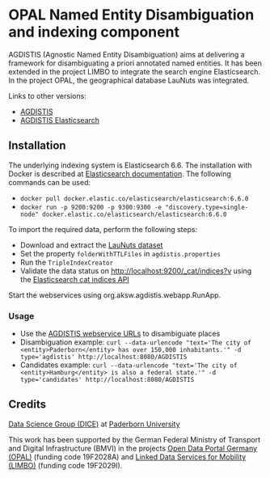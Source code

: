 # OPAL Named Entity Disambiguation and indexing component 

AGDISTIS (Agnostic Named Entity Disambiguation) aims at delivering a framework for disambiguating a priori annotated named entities.
It has been extended in the project LIMBO to integrate the search engine Elasticsearch.
In the project OPAL, the geographical database LauNuts was integrated.

Links to other versions:

- [AGDISTIS](https://github.com/dice-group/AGDISTIS)
- [AGDISTIS Elasticsearch](https://github.com/dice-group/AGDISTIS/tree/elasticsearch_development)  
 
## Installation

The underlying indexing system is Elasticsearch 6.6.
The installation with Docker is described at [Elasticsearch documentation](https://www.elastic.co/guide/en/elasticsearch/reference/6.6/docker.html).
The following commands can be used:

 - `docker pull docker.elastic.co/elasticsearch/elasticsearch:6.6.0`
 - `docker run -p 9200:9200 -p 9300:9300 -e "discovery.type=single-node" docker.elastic.co/elasticsearch/elasticsearch:6.6.0`

To import the required data, perform the following steps: 
- Download and extract the [LauNuts dataset](https://hobbitdata.informatik.uni-leipzig.de/OPAL/LauNuts/)
- Set the property `folderWithTTLFiles` in `agdistis.properties`
- Run the `TripleIndexCreator`
- Validate the data status on [http://localhost:9200/_cat/indices?v](http://localhost:9200/_cat/indices?v) using the [Elasticsearch cat indices API](https://www.elastic.co/guide/en/elasticsearch/reference/6.6/cat-indices.html)

Start the webservices using org.aksw.agdistis.webapp.RunApp.


### Usage

- Use the [AGDISTIS webservice URLs](https://github.com/dice-group/AGDISTIS/wiki/2-Asking-the-webservice) to disambiguate places
- Disambiguation example: `curl --data-urlencode "text='The city of <entity>Paderborn</entity> has over 150,000 inhabitants.'" -d type='agdistis' http://localhost:8080/AGDISTIS`
- Candidates example: `curl --data-urlencode "text='The city of <entity>Hamburg</entity> is also a federal state.'" -d type='candidates' http://localhost:8080/AGDISTIS`


## Credits

[Data Science Group (DICE)](https://dice-research.org/) at [Paderborn University](https://www.uni-paderborn.de/)

This work has been supported by the German Federal Ministry of Transport and Digital Infrastructure (BMVI) in the projects
[Open Data Portal Germany (OPAL)](http://projekt-opal.de/) (funding code 19F2028A)
and
[Linked Data Services for Mobility (LIMBO)](https://www.limbo-project.org/) (funding code 19F2029I).